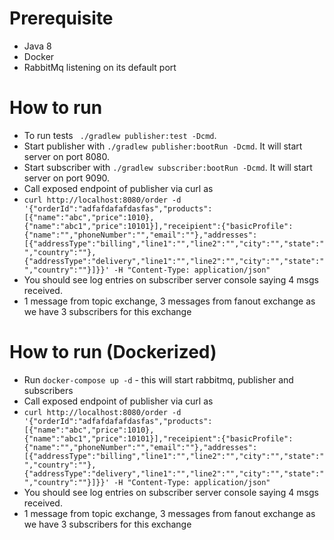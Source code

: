 # Prerequisite
* Java 8
* Docker
* RabbitMq listening on its default port

# How to run
* To run tests ` ./gradlew publisher:test -Dcmd`.
* Start publisher with `./gradlew publisher:bootRun -Dcmd`. It will start server on port 8080.
* Start subscriber with `./gradlew subscriber:bootRun -Dcmd`. It will start server on port 9090.
* Call exposed endpoint of publisher via curl as 
* `curl http://localhost:8080/order -d '{"orderId":"adfafdafafdasfas","products":[{"name":"abc","price":1010},{"name":"abc1","price":10101}],"receipient":{"basicProfile":{"name":"","phoneNumber":"","email":""},"addresses":[{"addressType":"billing","line1":"","line2":"","city":"","state":"","country":""},{"addressType":"delivery","line1":"","line2":"","city":"","state":"","country":""}]}}' -H "Content-Type: application/json"
`
* You should see log entries on subscriber server console saying 4 msgs received.
* 1 message from topic exchange, 3 messages from fanout exchange as we have 3 subscribers for this exchange

# How to run (Dockerized)
* Run `docker-compose up -d` - this will start rabbitmq, publisher and subscribers
* Call exposed endpoint of publisher via curl as 
* `curl http://localhost:8080/order -d '{"orderId":"adfafdafafdasfas","products":[{"name":"abc","price":1010},{"name":"abc1","price":10101}],"receipient":{"basicProfile":{"name":"","phoneNumber":"","email":""},"addresses":[{"addressType":"billing","line1":"","line2":"","city":"","state":"","country":""},{"addressType":"delivery","line1":"","line2":"","city":"","state":"","country":""}]}}' -H "Content-Type: application/json"
`
* You should see log entries on subscriber server console saying 4 msgs received.
* 1 message from topic exchange, 3 messages from fanout exchange as we have 3 subscribers for this exchange